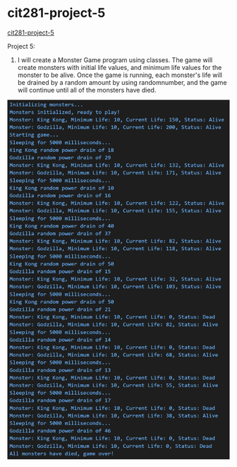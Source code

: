 # cit281-project-5
[cit281-project-5](https://github.com/UO-CIT-qiqima/cit281-project-5)

Project 5:
1. I will create a Monster Game program using classes. The game will create monsters with initial life values, and minimum life values for the monster to be alive. Once the game is running, each monster's life will be drained by a random amount by using randomnumber, and the game will continue until all of the monsters have died. 

<img src="p5.png">
